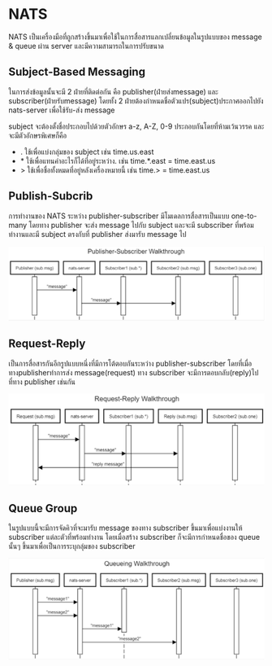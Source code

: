 # NATS
NATS เป็นเครื่องมือที่ถูกสร้างขึ้นมาเพื่อใช้ในการสื่อสารแลกเปลี่ยนข้อมูลในรูปแบบของ message & queue ผ่าน server และมีความสามารถในการปรับขนาด

## Subject-Based Messaging
ในการส่งข้อมูลนั้นจะมี 2 ฝ่ายที่ติดต่อกัน คือ publisher(ฝ่ายส่งmessage) และ subscriber(ฝ่ายรับmessage) โดยทั้ง 2 ฝ่ายต้องกำหนดชื่อตัวแปร(subject)ประกาศออกไปยัง nats-server เพื่อใช้รับ-ส่ง message

subject จะต้องตั้งชื่อประกอบไปด้วยตัวอักษร a-z, A-Z, 0-9 ประกอบกันโดยที่ห้ามเว้นวรรค และจะมีตัวอักษรพิเศษก็คือ
- . ใช้เพื่อแบ่งกลุ่มของ subject เช่น time.us.east
- \* ใช้เพื่อแทนคำอะไรก็ได้ที่อยู่ระหว่าง. เช่น time.\*.east = time.east.us
- \> ใช้เพื่อชื่อทั้งหมดที่อยู่หลังเครื่องหมายนี้ เช่น time.\> = time.east.us

## Publish-Subcrib
การทำงานของ NATS ระหว่าง publisher-subscriber มีโมเดลการสื่อสารเป็นแบบ one-to-many โดยทาง publisher จะส่ง message ไปกับ subject และจะมี subscriber ที่พร้อมทำงานและมี subject ตรงกับที่ publisher ส่งมารับ message ไป

![Publish-Subcrib](/images/publisher_subscriber.png)

## Request-Reply
เป็นการสื่อสารกันอีกรูปแบบหนึ่งที่มีการโต้ตอบกันระหว่าง publisher-subscriber โดยที่เมื่อทางpublisherทำการส่ง message(request) ทาง subscriber จะมีการตอบกลับ(reply)ไปที่ทาง publisher เช่นกัน

![Request-Reply](/images/request_reply.png)

## Queue Group
ในรูปแบบนี้จะมีการจัดคิวที่จะมารับ message ของทาง subscriber ขึ้นมาเพื่อแบ่งงานให้ subscriber แต่ละตัวที่พร้อมทำงาน โดยเมื่อสร้าง subscriber ก็จะมีการกำหนดชื่อของ queue นั้นๆ ขึ้นมาเพื่อเป็นการระบุกลุ่มของ subscriber 

![Queue Group](/images/queue.png)